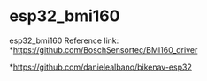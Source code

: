 # esp32_bmi160
esp32_bmi160
Reference link:
*https://github.com/BoschSensortec/BMI160_driver

*https://github.com/danielealbano/bikenav-esp32
